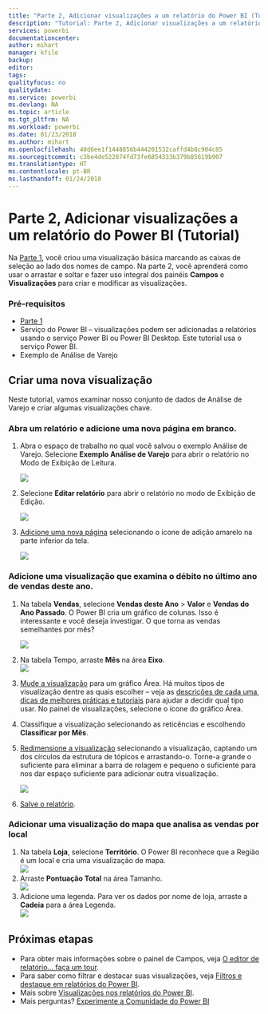```yaml
---
title: "Parte 2, Adicionar visualizações a um relatório do Power BI (Tutorial)"
description: "Tutorial: Parte 2, Adicionar visualizações a um relatório do Power BI"
services: powerbi
documentationcenter: 
author: mihart
manager: kfile
backup: 
editor: 
tags: 
qualityfocus: no
qualitydate: 
ms.service: powerbi
ms.devlang: NA
ms.topic: article
ms.tgt_pltfrm: NA
ms.workload: powerbi
ms.date: 01/23/2018
ms.author: mihart
ms.openlocfilehash: 40d6ee1f1448856b444201532caffd4b8c904c85
ms.sourcegitcommit: c3be4de522874fd73fe6854333b379b85619b907
ms.translationtype: HT
ms.contentlocale: pt-BR
ms.lasthandoff: 01/24/2018
---
```

# <a name="part-2-add-visualizations-to-a-power-bi-report-tutorial"></a>Parte 2, Adicionar visualizações a um relatório do Power BI (Tutorial)
Na [Parte 1](power-bi-report-add-visualizations-ii.md), você criou uma visualização básica marcando as caixas de seleção ao lado dos nomes de campo.  Na parte 2, você aprenderá como usar o arrastar e soltar e fazer uso integral dos painéis **Campos** e **Visualizações** para criar e modificar as visualizações.

### <a name="prerequisites"></a>Pré-requisitos
- [Parte 1](power-bi-report-add-visualizations-ii.md)
- Serviço do Power BI – visualizações podem ser adicionadas a relatórios usando o serviço Power BI ou Power BI Desktop. Este tutorial usa o serviço Power BI. 
- Exemplo de Análise de Varejo

## <a name="create-a-new-visualization"></a>Criar uma nova visualização
Neste tutorial, vamos examinar nosso conjunto de dados de Análise de Varejo e criar algumas visualizações chave.

### <a name="open-a-report-and-add-a-new-blank-page"></a>Abra um relatório e adicione uma nova página em branco.
1. Abra o espaço de trabalho no qual você salvou o exemplo Análise de Varejo. Selecione **Exemplo Análise de Varejo** para abrir o relatório no Modo de Exibição de Leitura.
   
   ![](media/power-bi-report-add-visualizations-ii/power-bi-open-report.png)
2. Selecione **Editar relatório** para abrir o relatório no modo de Exibição de Edição.
   
   ![](media/power-bi-report-add-visualizations-ii/editreport1.png)
3. [Adicione uma nova página](power-bi-report-add-page.md) selecionando o ícone de adição amarelo na parte inferior da tela.
   
   ![](media/power-bi-report-add-visualizations-ii/pbi_addreportpage.png)

### <a name="add-a-visualization-that-looks-at-this-years-sales-compared-to-last-year"></a>Adicione uma visualização que examina o débito no último ano de vendas deste ano.
1. Na tabela **Vendas**, selecione **Vendas deste Ano** > **Valor** e **Vendas do Ano Passado**. O Power BI cria um gráfico de colunas.  Isso é interessante e você deseja investigar. O que torna as vendas semelhantes por mês?  
   
   ![](media/power-bi-report-add-visualizations-ii/pbi_part2_4bnew.png)
2. Na tabela Tempo, arraste **Mês** na área **Eixo**.  
   ![](media/power-bi-report-add-visualizations-ii/pbi_part2_5newnew.png)
3. [Mude a visualização](power-bi-report-change-visualization-type.md) para um gráfico Área.  Há muitos tipos de visualização dentre as quais escolher – veja as [descrições de cada uma, dicas de melhores práticas e tutoriais](power-bi-visualization-types-for-reports-and-q-and-a.md) para ajudar a decidir qual tipo usar. No painel de visualizações, selecione o ícone do gráfico Área.
4. Classifique a visualização selecionando as reticências e escolhendo **Classificar por Mês**.
5. [Redimensione a visualização](power-bi-visualization-move-and-resize.md) selecionando a visualização, captando um dos círculos da estrutura de tópicos e arrastando-o. Torne-a grande o suficiente para eliminar a barra de rolagem e pequeno o suficiente para nos dar espaço suficiente para adicionar outra visualização.
   
   ![](media/power-bi-report-add-visualizations-ii/pbi_part2_7b.png)
6. [Salve o relatório](service-report-save.md).

### <a name="add-a-map-visualization-that-looks-at-sales-by-location"></a>Adicionar uma visualização do mapa que analisa as vendas por local
1. Na tabela **Loja**, selecione **Território**. O Power BI reconhece que a Região é um local e cria uma visualização de mapa.  
   ![](media/power-bi-report-add-visualizations-ii/pbi_part2_8newnew.png)
2. Arraste **Pontuação Total** na área Tamanho.  
   ![](media/power-bi-report-add-visualizations-ii/power-bi-add-visual-to-a-reportnew.png)
3. Adicione uma legenda.  Para ver os dados por nome de loja, arraste a **Cadeia** para a área Legenda.  
   ![](media/power-bi-report-add-visualizations-ii/power-bi-add-visual-to-a-report-3new.png)

## <a name="next-steps"></a>Próximas etapas
* Para obter mais informações sobre o painel de Campos, veja [O editor de relatório... faça um tour](service-the-report-editor-take-a-tour.md).   
* Para saber como filtrar e destacar suas visualizações, veja [Filtros e destaque em relatórios do Power BI](power-bi-reports-filters-and-highlighting.md).  
* Mais sobre [Visualizações nos relatórios do Power BI](power-bi-report-visualizations.md).  
* Mais perguntas? [Experimente a Comunidade do Power BI](http://community.powerbi.com/)


